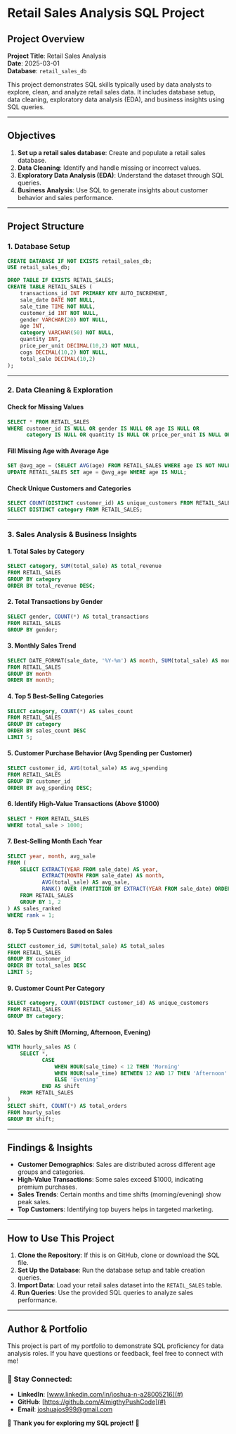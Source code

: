 # Retail Sales Analysis SQL Project

## Project Overview

**Project Title**: Retail Sales Analysis  
**Date**: 2025-03-01  
**Database**: `retail_sales_db`  

This project demonstrates SQL skills typically used by data analysts to explore, clean, and analyze retail sales data. It includes database setup, data cleaning, exploratory data analysis (EDA), and business insights using SQL queries.

---

## Objectives

1. **Set up a retail sales database**: Create and populate a retail sales database.
2. **Data Cleaning**: Identify and handle missing or incorrect values.
3. **Exploratory Data Analysis (EDA)**: Understand the dataset through SQL queries.
4. **Business Analysis**: Use SQL to generate insights about customer behavior and sales performance.

---

## Project Structure

### **1. Database Setup**

```sql
CREATE DATABASE IF NOT EXISTS retail_sales_db;
USE retail_sales_db;

DROP TABLE IF EXISTS RETAIL_SALES;
CREATE TABLE RETAIL_SALES (
    transactions_id INT PRIMARY KEY AUTO_INCREMENT,
    sale_date DATE NOT NULL,
    sale_time TIME NOT NULL,
    customer_id INT NOT NULL,
    gender VARCHAR(20) NOT NULL,
    age INT,
    category VARCHAR(50) NOT NULL,
    quantity INT,
    price_per_unit DECIMAL(10,2) NOT NULL,
    cogs DECIMAL(10,2) NOT NULL,
    total_sale DECIMAL(10,2)
);
```

---

### **2. Data Cleaning & Exploration**

#### **Check for Missing Values**
```sql
SELECT * FROM RETAIL_SALES
WHERE customer_id IS NULL OR gender IS NULL OR age IS NULL OR
      category IS NULL OR quantity IS NULL OR price_per_unit IS NULL OR cogs IS NULL;
```

#### **Fill Missing Age with Average Age**
```sql
SET @avg_age = (SELECT AVG(age) FROM RETAIL_SALES WHERE age IS NOT NULL);
UPDATE RETAIL_SALES SET age = @avg_age WHERE age IS NULL;
```

#### **Check Unique Customers and Categories**
```sql
SELECT COUNT(DISTINCT customer_id) AS unique_customers FROM RETAIL_SALES;
SELECT DISTINCT category FROM RETAIL_SALES;
```

---

### **3. Sales Analysis & Business Insights**

#### **1. Total Sales by Category**
```sql
SELECT category, SUM(total_sale) AS total_revenue
FROM RETAIL_SALES
GROUP BY category
ORDER BY total_revenue DESC;
```

#### **2. Total Transactions by Gender**
```sql
SELECT gender, COUNT(*) AS total_transactions
FROM RETAIL_SALES
GROUP BY gender;
```

#### **3. Monthly Sales Trend**
```sql
SELECT DATE_FORMAT(sale_date, '%Y-%m') AS month, SUM(total_sale) AS monthly_sales
FROM RETAIL_SALES
GROUP BY month
ORDER BY month;
```

#### **4. Top 5 Best-Selling Categories**
```sql
SELECT category, COUNT(*) AS sales_count
FROM RETAIL_SALES
GROUP BY category
ORDER BY sales_count DESC
LIMIT 5;
```

#### **5. Customer Purchase Behavior (Avg Spending per Customer)**
```sql
SELECT customer_id, AVG(total_sale) AS avg_spending
FROM RETAIL_SALES
GROUP BY customer_id
ORDER BY avg_spending DESC;
```

#### **6. Identify High-Value Transactions (Above $1000)**
```sql
SELECT * FROM RETAIL_SALES
WHERE total_sale > 1000;
```

#### **7. Best-Selling Month Each Year**
```sql
SELECT year, month, avg_sale
FROM (
    SELECT EXTRACT(YEAR FROM sale_date) AS year,
           EXTRACT(MONTH FROM sale_date) AS month,
           AVG(total_sale) AS avg_sale,
           RANK() OVER (PARTITION BY EXTRACT(YEAR FROM sale_date) ORDER BY AVG(total_sale) DESC) AS rank
    FROM RETAIL_SALES
    GROUP BY 1, 2
) AS sales_ranked
WHERE rank = 1;
```

#### **8. Top 5 Customers Based on Sales**
```sql
SELECT customer_id, SUM(total_sale) AS total_sales
FROM RETAIL_SALES
GROUP BY customer_id
ORDER BY total_sales DESC
LIMIT 5;
```

#### **9. Customer Count Per Category**
```sql
SELECT category, COUNT(DISTINCT customer_id) AS unique_customers
FROM RETAIL_SALES
GROUP BY category;
```

#### **10. Sales by Shift (Morning, Afternoon, Evening)**
```sql
WITH hourly_sales AS (
    SELECT *,
           CASE
               WHEN HOUR(sale_time) < 12 THEN 'Morning'
               WHEN HOUR(sale_time) BETWEEN 12 AND 17 THEN 'Afternoon'
               ELSE 'Evening'
           END AS shift
    FROM RETAIL_SALES
)
SELECT shift, COUNT(*) AS total_orders
FROM hourly_sales
GROUP BY shift;
```

---

## **Findings & Insights**

- **Customer Demographics**: Sales are distributed across different age groups and categories.
- **High-Value Transactions**: Some sales exceed $1000, indicating premium purchases.
- **Sales Trends**: Certain months and time shifts (morning/evening) show peak sales.
- **Top Customers**: Identifying top buyers helps in targeted marketing.

---

## **How to Use This Project**

1. **Clone the Repository**: If this is on GitHub, clone or download the SQL file.
2. **Set Up the Database**: Run the database setup and table creation queries.
3. **Import Data**: Load your retail sales dataset into the `RETAIL_SALES` table.
4. **Run Queries**: Use the provided SQL queries to analyze sales performance.

---

## **Author & Portfolio**

This project is part of my portfolio to demonstrate SQL proficiency for data analysis roles. If you have questions or feedback, feel free to connect with me!

### 📌 Stay Connected:
- **LinkedIn**: [www.linkedin.com/in/joshua-n-a28005216](#)
- **GitHub**: [https://github.com/AlmigthyPushCode](#)
- **Email**: [joshuajos999@gmail.com](#)

🚀 **Thank you for exploring my SQL project!** 🚀
